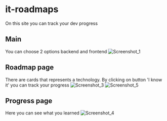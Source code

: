 # it-roadmaps

On this site you can track your dev progress

## Main
You can choose 2 options backend and frontend
![Screenshot_1](https://user-images.githubusercontent.com/24371191/129883569-69ddb8be-45cd-4f9a-9029-4b4be1495f89.png)

## Roadmap page
There are cards that represents a technology. By clicking on button 'I know it' you can track your progress
![Screenshot_3](https://user-images.githubusercontent.com/24371191/129883572-1afcee4a-b0e3-4804-8dc3-6a83b2e42236.png)
![Screenshot_5](https://user-images.githubusercontent.com/24371191/129883574-cf9b0308-e775-465d-b0d9-f4a283bf0511.png)

## Progress page
Here you can see what you learned
![Screenshot_4](https://user-images.githubusercontent.com/24371191/129883573-14e11488-7707-40e1-ae7a-8fb7a0f3777b.png)
